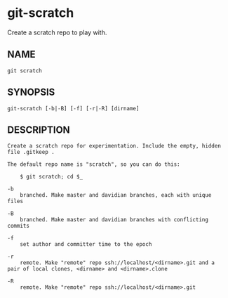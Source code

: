 # git-scratch
Create a scratch repo to play with.

## NAME

    git scratch

## SYNOPSIS

    git-scratch [-b|-B] [-f] [-r|-R] [dirname]

## DESCRIPTION

    Create a scratch repo for experimentation. Include the empty, hidden file .gitkeep .

    The default repo name is "scratch", so you can do this:

        $ git scratch; cd $_

    -b
        branched. Make master and davidian branches, each with unique files

    -B
        branched. Make master and davidian branches with conflicting commits

    -f
        set author and committer time to the epoch

    -r
        remote. Make "remote" repo ssh://localhost/<dirname>.git and a pair of local clones, <dirname> and <dirname>.clone

    -R
        remote. Make "remote" repo ssh://localhost/<dirname>.git
        
